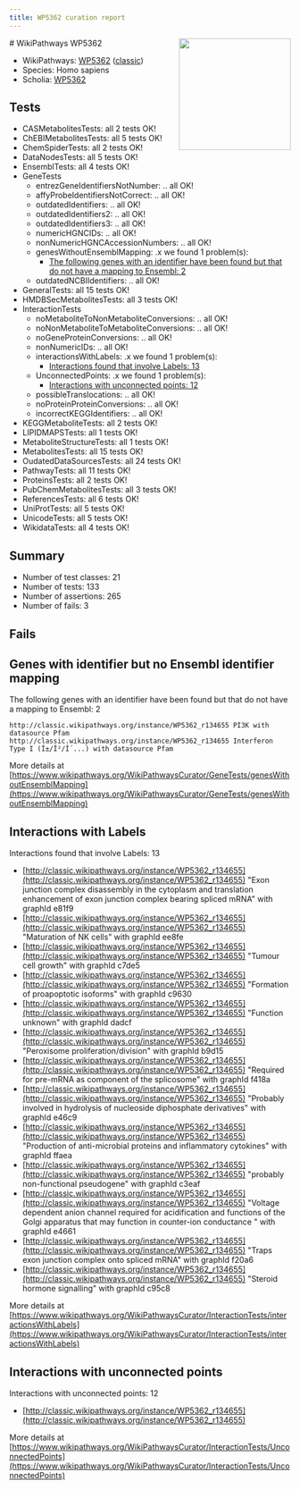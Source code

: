 ```yaml
---
title: WP5362 curation report
---
```


<img style="float: right; width: 200px" src="https://upload.wikimedia.org/wikipedia/commons/thumb/8/83/Wplogo_with_text_500.png/640px-Wplogo_with_text_500.png" />
# WikiPathways WP5362

* WikiPathways: [WP5362](https://wikipathways.org/pathways/WP5362) ([classic](https://classic.wikipathways.org/instance/WP5362))
* Species: Homo sapiens
* Scholia: [WP5362](https://scholia.toolforge.org/wikipathways/WP5362)
## Tests
* CASMetabolitesTests: all 2 tests OK!
* ChEBIMetabolitesTests: all 5 tests OK!
* ChemSpiderTests: all 2 tests OK!
* DataNodesTests: all 5 tests OK!
* EnsemblTests: all 4 tests OK!
* GeneTests
    * entrezGeneIdentifiersNotNumber: .. all OK!
    * affyProbeIdentifiersNotCorrect: .. all OK!
    * outdatedIdentifiers: .. all OK!
    * outdatedIdentifiers2: .. all OK!
    * outdatedIdentifiers3: .. all OK!
    * numericHGNCIDs: .. all OK!
    * nonNumericHGNCAccessionNumbers: .. all OK!
    * genesWithoutEnsemblMapping: .x we found 1 problem(s):
        * [The following genes with an identifier have been found but that do not have a mapping to Ensembl: 2](#40286d84)
    * outdatedNCBIIdentifiers: .. all OK!
* GeneralTests: all 15 tests OK!
* HMDBSecMetabolitesTests: all 3 tests OK!
* InteractionTests
    * noMetaboliteToNonMetaboliteConversions: .. all OK!
    * noNonMetaboliteToMetaboliteConversions: .. all OK!
    * noGeneProteinConversions: .. all OK!
    * nonNumericIDs: .. all OK!
    * interactionsWithLabels: .x we found 1 problem(s):
        * [Interactions found that involve Labels: 13](#fe97a8bb)
    * UnconnectedPoints: .x we found 1 problem(s):
        * [Interactions with unconnected points: 12](#7f1d4079)
    * possibleTranslocations: .. all OK!
    * noProteinProteinConversions: .. all OK!
    * incorrectKEGGIdentifiers: .. all OK!
* KEGGMetaboliteTests: all 2 tests OK!
* LIPIDMAPSTests: all 1 tests OK!
* MetaboliteStructureTests: all 1 tests OK!
* MetabolitesTests: all 15 tests OK!
* OudatedDataSourcesTests: all 24 tests OK!
* PathwayTests: all 11 tests OK!
* ProteinsTests: all 2 tests OK!
* PubChemMetabolitesTests: all 3 tests OK!
* ReferencesTests: all 6 tests OK!
* UniProtTests: all 5 tests OK!
* UnicodeTests: all 5 tests OK!
* WikidataTests: all 4 tests OK!


## Summary

* Number of test classes: 21
* Number of tests: 133
* Number of assertions: 265
* Number of fails: 3

## Fails

<a name="40286d84" />

## Genes with identifier but no Ensembl identifier mapping

The following genes with an identifier have been found but that do not have a mapping to Ensembl: 2
```
http://classic.wikipathways.org/instance/WP5362_r134655 PI3K with datasource Pfam
http://classic.wikipathways.org/instance/WP5362_r134655 Interferon Type I (Î±/Î²/Î´...) with datasource Pfam
```

More details at [https://www.wikipathways.org/WikiPathwaysCurator/GeneTests/genesWithoutEnsemblMapping](https://www.wikipathways.org/WikiPathwaysCurator/GeneTests/genesWithoutEnsemblMapping)

<a name="fe97a8bb" />

## Interactions with Labels

Interactions found that involve Labels: 13

* [http://classic.wikipathways.org/instance/WP5362_r134655](http://classic.wikipathways.org/instance/WP5362_r134655) "Exon junction complex disassembly in 
the cytoplasm and translation 
enhancement of exon junction complex 
bearing spliced mRNA" with graphId e81f9
* [http://classic.wikipathways.org/instance/WP5362_r134655](http://classic.wikipathways.org/instance/WP5362_r134655) "Maturation of NK cells" with graphId ee8fe
* [http://classic.wikipathways.org/instance/WP5362_r134655](http://classic.wikipathways.org/instance/WP5362_r134655) "Tumour cell growth" with graphId c7de5
* [http://classic.wikipathways.org/instance/WP5362_r134655](http://classic.wikipathways.org/instance/WP5362_r134655) "Formation of proapoptotic isoforms" with graphId c9630
* [http://classic.wikipathways.org/instance/WP5362_r134655](http://classic.wikipathways.org/instance/WP5362_r134655) "Function unknown" with graphId dadcf
* [http://classic.wikipathways.org/instance/WP5362_r134655](http://classic.wikipathways.org/instance/WP5362_r134655) "Peroxisome proliferation/division" with graphId b9d15
* [http://classic.wikipathways.org/instance/WP5362_r134655](http://classic.wikipathways.org/instance/WP5362_r134655) "Required for pre-mRNA as 
component of the splicosome" with graphId f418a
* [http://classic.wikipathways.org/instance/WP5362_r134655](http://classic.wikipathways.org/instance/WP5362_r134655) "Probably involved in hydrolysis of 
nucleoside diphosphate derivatives" with graphId e46c9
* [http://classic.wikipathways.org/instance/WP5362_r134655](http://classic.wikipathways.org/instance/WP5362_r134655) "Production of anti-microbial proteins
and inflammatory cytokines" with graphId ffaea
* [http://classic.wikipathways.org/instance/WP5362_r134655](http://classic.wikipathways.org/instance/WP5362_r134655) "probably non-functional
pseudogene" with graphId c3eaf
* [http://classic.wikipathways.org/instance/WP5362_r134655](http://classic.wikipathways.org/instance/WP5362_r134655) "Voltage dependent anion channel required for
acidification and functions of the Golgi apparatus
that may function in counter-ion conductance " with graphId e4661
* [http://classic.wikipathways.org/instance/WP5362_r134655](http://classic.wikipathways.org/instance/WP5362_r134655) "Traps exon junction complex
onto spliced mRNA" with graphId f20a6
* [http://classic.wikipathways.org/instance/WP5362_r134655](http://classic.wikipathways.org/instance/WP5362_r134655) "Steroid hormone signalling" with graphId c95c8


More details at [https://www.wikipathways.org/WikiPathwaysCurator/InteractionTests/interactionsWithLabels](https://www.wikipathways.org/WikiPathwaysCurator/InteractionTests/interactionsWithLabels)

<a name="7f1d4079" />

## Interactions with unconnected points

Interactions with unconnected points: 12

* [http://classic.wikipathways.org/instance/WP5362_r134655](http://classic.wikipathways.org/instance/WP5362_r134655)


More details at [https://www.wikipathways.org/WikiPathwaysCurator/InteractionTests/UnconnectedPoints](https://www.wikipathways.org/WikiPathwaysCurator/InteractionTests/UnconnectedPoints)

